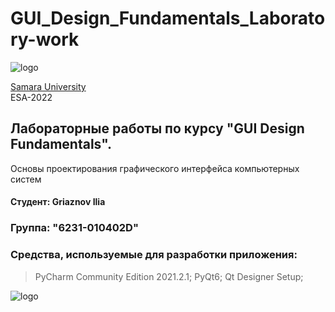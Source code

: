 # GUI_Design_Fundamentals_Laboratory-work 
![logo](https://ssau.ru/pagefiles/of_docs/Firm%20blocks_left-gorizont_naimenovanie_Rus.png)

[Samara University](https://ssau.ru/) <br/>
ESA-2022
## Лабораторные работы по курсу "GUI Design Fundamentals". <br/>
Основы проектирования графического интерфейса компьютерных систем <br/>
#### Студент: Griaznov Ilia <br/>
### Группа: "6231-010402D"

### Средства, используемые для разработки приложения:
> PyCharm Community Edition 2021.2.1; 
> PyQt6; 
> Qt Designer Setup; 

![logo](https://hsto.org/getpro/habr/upload_files/765/a2b/47e/765a2b47e8561b8a21ee2d47cd8c9094.png)
